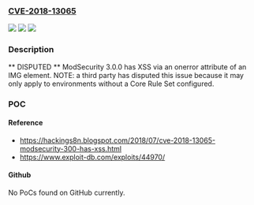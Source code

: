 ### [CVE-2018-13065](https://cve.mitre.org/cgi-bin/cvename.cgi?name=CVE-2018-13065)
![](https://img.shields.io/static/v1?label=Product&message=n%2Fa&color=blue)
![](https://img.shields.io/static/v1?label=Version&message=n%2Fa&color=blue)
![](https://img.shields.io/static/v1?label=Vulnerability&message=n%2Fa&color=brighgreen)

### Description

** DISPUTED ** ModSecurity 3.0.0 has XSS via an onerror attribute of an IMG element. NOTE: a third party has disputed this issue because it may only apply to environments without a Core Rule Set configured.

### POC

#### Reference
- https://hackings8n.blogspot.com/2018/07/cve-2018-13065-modsecurity-300-has-xss.html
- https://www.exploit-db.com/exploits/44970/

#### Github
No PoCs found on GitHub currently.

